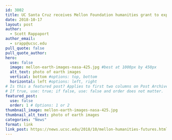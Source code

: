 ```yaml
---
id: 3802
title: UC Santa Cruz receives Mellon Foundation humanities grant to explore Earth Futures
date: 2018-10-17
layout: post
author:
  - Scott Rappaport
author_email:
  - srapp@ucsc.edu
pull_quote: false
pull_quote_author:
hero:
  use: false
  image: mellon-earth-images-nasa-425.jpg #best at 1000px by 450px
  alt_text: photo of earth images
  vertical: bottom #options: top, bottom
  horizontal: left #options: left, right
# Is this a featured post? Applies to first two columns on Post Archive Page.
# If true, use: true; if false, use: false and order does not matter.
featured_post:
  use: false
  order: 1 # Options: 1 or 2
thumbnail_image: mellon-earth-images-nasa-425.jpg
thumbnail_alt_text: photo of earth images
categories: "News"
format: link
link_post: https://news.ucsc.edu/2018/10/mellon-humanities-futures.html
---
```

